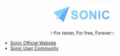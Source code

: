 <p align="center">
  <img width="40%" src="https://raw.githubusercontent.com/SonicCloudOrg/sonic-server/main/logo.png">
</p>
<p align="center">✨For tester, For free, Forever✨</p>

- [Sonic Official Website](http://sonic-cloud.gitee.io)
- [Sonic User Community](https://sonic-cloud.wiki/)
